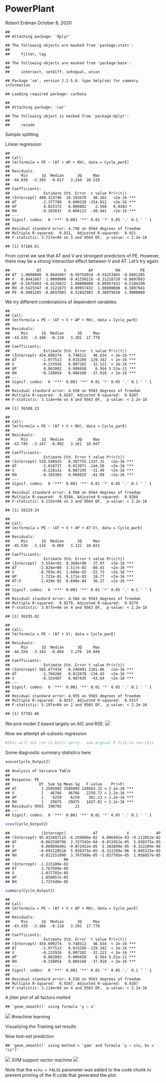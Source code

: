 PowerPlant
================
Robert Erdman
October 8, 2020

    ## 
    ## Attaching package: 'dplyr'

    ## The following objects are masked from 'package:stats':
    ## 
    ##     filter, lag

    ## The following objects are masked from 'package:base':
    ## 
    ##     intersect, setdiff, setequal, union

    ## Package 'sm', version 2.2-5.6: type help(sm) for summary information

    ## Loading required package: carData

    ## 
    ## Attaching package: 'car'

    ## The following object is masked from 'package:dplyr':
    ## 
    ##     recode

Sample splitting

Linear regression

    ## 
    ## Call:
    ## lm(formula = PE ~ (AT + AP + RH), data = Cycle_pwrE)
    ## 
    ## Residuals:
    ##     Min      1Q  Median      3Q     Max 
    ## -44.039  -3.305   0.017   3.244  20.519 
    ## 
    ## Coefficients:
    ##               Estimate Std. Error  t value Pr(>|t|)    
    ## (Intercept) 490.323746  10.193478   48.102   <2e-16 ***
    ## AT           -2.377708   0.009328 -254.912   <2e-16 ***
    ## AP            0.025372   0.009882    2.568   0.0103 *  
    ## RH           -0.203832   0.004123  -49.441   <2e-16 ***
    ## ---
    ## Signif. codes:  0 '***' 0.001 '**' 0.01 '*' 0.05 '.' 0.1 ' ' 1
    ## 
    ## Residual standard error: 4.798 on 9564 degrees of freedom
    ## Multiple R-squared:  0.921,  Adjusted R-squared:  0.921 
    ## F-statistic: 3.717e+04 on 3 and 9564 DF,  p-value: < 2.2e-16

    ## [1] 57166.61

From correl we see that AT and V are strongest predictors of PE.
However, there may be a strong interaction effect between V and AT.
Let’s try again:

    ##            AT          V          AP          RH         PE
    ## AT  1.0000000  0.8441067 -0.50754934 -0.54253465 -0.9481285
    ## V   0.8441067  1.0000000 -0.41350216 -0.31218728 -0.8697803
    ## AP -0.5075493 -0.4135022  1.00000000  0.09957432  0.5184290
    ## RH -0.5425347 -0.3121873  0.09957432  1.00000000  0.3897941
    ## PE -0.9481285 -0.8697803  0.51842903  0.38979410  1.0000000

We try different combinations of dependent variables:

    ## 
    ## Call:
    ## lm(formula = PE ~ (AT + V + AP + RH), data = Cycle_pwrE)
    ## 
    ## Residuals:
    ##     Min      1Q  Median      3Q     Max 
    ## -43.435  -3.166  -0.118   3.201  17.778 
    ## 
    ## Coefficients:
    ##               Estimate Std. Error  t value Pr(>|t|)    
    ## (Intercept) 454.609274   9.748512   46.634  < 2e-16 ***
    ## AT           -1.977513   0.015289 -129.342  < 2e-16 ***
    ## V            -0.233916   0.007282  -32.122  < 2e-16 ***
    ## AP            0.062083   0.009458    6.564 5.51e-11 ***
    ## RH           -0.158054   0.004168  -37.918  < 2e-16 ***
    ## ---
    ## Signif. codes:  0 '***' 0.001 '**' 0.01 '*' 0.05 '.' 0.1 ' ' 1
    ## 
    ## Residual standard error: 4.558 on 9563 degrees of freedom
    ## Multiple R-squared:  0.9287, Adjusted R-squared:  0.9287 
    ## F-statistic: 3.114e+04 on 4 and 9563 DF,  p-value: < 2.2e-16

    ## [1] 56188.23

    ## 
    ## Call:
    ## lm(formula = PE ~ (AT + V + RH), data = Cycle_pwrE)
    ## 
    ## Residuals:
    ##     Min      1Q  Median      3Q     Max 
    ## -43.745  -3.147  -0.092   3.161  18.047 
    ## 
    ## Coefficients:
    ##               Estimate Std. Error t value Pr(>|t|)    
    ## (Intercept) 518.548925   0.387755 1337.31   <2e-16 ***
    ## AT           -2.018727   0.013971 -144.50   <2e-16 ***
    ## V            -0.228141   0.007245  -31.49   <2e-16 ***
    ## RH           -0.165383   0.004025  -41.09   <2e-16 ***
    ## ---
    ## Signif. codes:  0 '***' 0.001 '**' 0.01 '*' 0.05 '.' 0.1 ' ' 1
    ## 
    ## Residual standard error: 4.568 on 9564 degrees of freedom
    ## Multiple R-squared:  0.9284, Adjusted R-squared:  0.9284 
    ## F-statistic: 4.132e+04 on 3 and 9564 DF,  p-value: < 2.2e-16

    ## [1] 56229.24

    ## 
    ## Call:
    ## lm(formula = PE ~ (AT + V + AP + AT:V), data = Cycle_pwrE)
    ## 
    ## Residuals:
    ##     Min      1Q  Median      3Q     Max 
    ## -45.536  -3.116  -0.004   3.122  18.031 
    ## 
    ## Coefficients:
    ##               Estimate Std. Error t value Pr(>|t|)    
    ## (Intercept)  3.554e+02  9.360e+00   37.97   <2e-16 ***
    ## AT          -2.828e+00  3.517e-02  -80.43   <2e-16 ***
    ## V           -8.793e-01  1.668e-02  -52.73   <2e-16 ***
    ## AP           1.721e-01  9.171e-03   18.77   <2e-16 ***
    ## AT:V         2.429e-02  6.698e-04   36.27   <2e-16 ***
    ## ---
    ## Signif. codes:  0 '***' 0.001 '**' 0.01 '*' 0.05 '.' 0.1 ' ' 1
    ## 
    ## Residual standard error: 4.584 on 9563 degrees of freedom
    ## Multiple R-squared:  0.9279, Adjusted R-squared:  0.9279 
    ## F-statistic: 3.077e+04 on 4 and 9563 DF,  p-value: < 2.2e-16

    ## [1] 56295.02

    ## 
    ## Call:
    ## lm(formula = PE ~ (AT + V), data = Cycle_pwrE)
    ## 
    ## Residuals:
    ##     Min      1Q  Median      3Q     Max 
    ## -44.354  -3.343  -0.084   3.276  19.849 
    ## 
    ## Coefficients:
    ##               Estimate Std. Error t value Pr(>|t|)    
    ## (Intercept) 505.477434   0.240491 2101.86   <2e-16 ***
    ## AT           -1.704266   0.012678 -134.43   <2e-16 ***
    ## V            -0.324487   0.007435  -43.64   <2e-16 ***
    ## ---
    ## Signif. codes:  0 '***' 0.001 '**' 0.01 '*' 0.05 '.' 0.1 ' ' 1
    ## 
    ## Residual standard error: 4.955 on 9565 degrees of freedom
    ## Multiple R-squared:  0.9157, Adjusted R-squared:  0.9157 
    ## F-statistic: 5.197e+04 on 2 and 9565 DF,  p-value: < 2.2e-16

    ## [1] 57782.86

We pick model 2 based largely on AIC and RSE.
![](PowerPlant_files/figure-gfm/unnamed-chunk-6-1.png)<!-- -->

Now we attempt all-subsets regression

``` r
#this will not run in knitr sorry.  see orginal R file to run this
```

Some diagnostic summary statistics here

``` r
anova(Cycle_Output2)
```

    ## Analysis of Variance Table
    ## 
    ## Response: PE
    ##             Df  Sum Sq Mean Sq   F value    Pr(>F)    
    ## AT           1 2505095 2505095 120563.32 < 2.2e-16 ***
    ## V            1   46766   46766   2250.72 < 2.2e-16 ***
    ## AP           1    6259    6259    301.23 < 2.2e-16 ***
    ## RH           1   29875   29875   1437.81 < 2.2e-16 ***
    ## Residuals 9563  198702      21                        
    ## ---
    ## Signif. codes:  0 '***' 0.001 '**' 0.01 '*' 0.05 '.' 0.1 ' ' 1

``` r
vcov(Cycle_Output2)
```

    ##              (Intercept)            AT             V            AP
    ## (Intercept) 95.033487115 -6.259980e-02  8.096491e-03 -9.212852e-02
    ## AT          -0.062599796  2.337542e-04 -9.072452e-05  5.938375e-05
    ## V            0.008096491 -9.072452e-05  5.302899e-05 -8.322289e-06
    ## AP          -0.092128516  5.938375e-05 -8.322289e-06  8.945325e-05
    ## RH          -0.012151090  3.767589e-05 -1.037785e-05  1.056057e-05
    ##                        RH
    ## (Intercept) -1.215109e-02
    ## AT           3.767589e-05
    ## V           -1.037785e-05
    ## AP           1.056057e-05
    ## RH           1.737440e-05

``` r
summary(Cycle_Output2)
```

    ## 
    ## Call:
    ## lm(formula = PE ~ (AT + V + AP + RH), data = Cycle_pwrE)
    ## 
    ## Residuals:
    ##     Min      1Q  Median      3Q     Max 
    ## -43.435  -3.166  -0.118   3.201  17.778 
    ## 
    ## Coefficients:
    ##               Estimate Std. Error  t value Pr(>|t|)    
    ## (Intercept) 454.609274   9.748512   46.634  < 2e-16 ***
    ## AT           -1.977513   0.015289 -129.342  < 2e-16 ***
    ## V            -0.233916   0.007282  -32.122  < 2e-16 ***
    ## AP            0.062083   0.009458    6.564 5.51e-11 ***
    ## RH           -0.158054   0.004168  -37.918  < 2e-16 ***
    ## ---
    ## Signif. codes:  0 '***' 0.001 '**' 0.01 '*' 0.05 '.' 0.1 ' ' 1
    ## 
    ## Residual standard error: 4.558 on 9563 degrees of freedom
    ## Multiple R-squared:  0.9287, Adjusted R-squared:  0.9287 
    ## F-statistic: 3.114e+04 on 4 and 9563 DF,  p-value: < 2.2e-16

A jitter plot of all factors melted

    ## `geom_smooth()` using formula 'y ~ x'

![](PowerPlant_files/figure-gfm/unnamed-chunk-9-1.png)<!-- --> \#machine
learning

Visualizing the Training set results

Now test-set
    prediction

    ## `geom_smooth()` using method = 'gam' and formula 'y ~ s(x, bs = "cs")'

![](PowerPlant_files/figure-gfm/unnamed-chunk-11-1.png)<!-- --> SVM
support vector machine
![](PowerPlant_files/figure-gfm/unnamed-chunk-12-1.png)<!-- -->

Note that the `echo = FALSE` parameter was added to the code chunk to
prevent printing of the R code that generated the plot.
